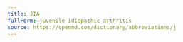 ```yaml
---
title: JIA
fullForm: juvenile idiopathic arthritis
source: https://openmd.com/dictionary/abbreviations/j
---
```

